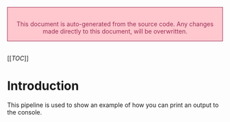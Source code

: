 <div style="background:#FFC7CE;padding:16px 16px 0px 16px;border: 1px solid #9C2D55;">

<span style="color:#9C2D55;text-align:center">

This document is auto-generated from the source code. Any changes made directly to this document, will be overwritten.

</span>

</div>

<br>

[[_TOC_]]

# Introduction

This pipeline is used to show an example of how you can print an output to the console.